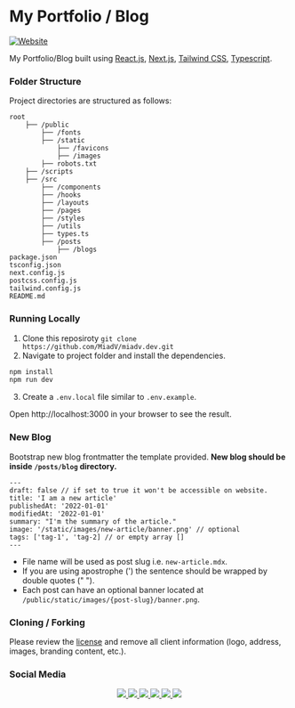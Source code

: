# My Portfolio / Blog

[![Website](https://img.shields.io/website?down_color=red&down_message=Down&up_color=green&up_message=Live&url=https%3A%2F%2Fmiadv.dev%2F)](https://miadv.dev)

My Portfolio/Blog built using [React.js](https://reactjs.org/), [Next.js](https://nextjs.org/), [Tailwind CSS](https://tailwindcss.com/), [Typescript](https://www.typescriptlang.org/).

### Folder Structure

Project directories are structured as follows:

```
root
    ├── /public
        ├── /fonts
        ├── /static
            ├── /favicons
            ├── /images
        ├── robots.txt
    ├── /scripts
    ├── /src
        ├── /components
        ├── /hooks
        ├── /layouts
        ├── /pages
        ├── /styles
        ├── /utils
        ├── types.ts
        ├── /posts
            ├── /blogs
package.json
tsconfig.json
next.config.js
postcss.config.js
tailwind.config.js
README.md
```

### Running Locally

1. Clone this reposiroty `git clone https://github.com/MiadV/miadv.dev.git`
2. Navigate to project folder and install the dependencies.

```bash
npm install
npm run dev
```

3. Create a `.env.local` file similar to `.env.example`.

Open http://localhost:3000 in your browser to see the result.

### New Blog

Bootstrap new blog frontmatter the template provided.
**New blog should be inside `/posts/blog` directory.**

```
---
draft: false // if set to true it won't be accessible on website.
title: 'I am a new article'
publishedAt: '2022-01-01'
modifiedAt: '2022-01-01'
summary: "I'm the summary of the article."
image: '/static/images/new-article/banner.png' // optional
tags: ['tag-1', 'tag-2] // or empty array []
---
```

- File name will be used as post slug i.e. `new-article.mdx`.
- If you are using apostrophe (') the sentence should be wrapped by double quotes (" ").
- Each post can have an optional banner located at `/public/static/images/{post-slug}/banner.png`.

### Cloning / Forking

Please review the [license](LICENSE) and remove all client information (logo, address, images, branding content, etc.).

### Social Media

<p align="center">
    <a href="https://www.buymeacoffee.com/miad" alt="buymeacoffee">
        <img src="https://img.shields.io/badge/Buy%20Me%20a%20Coffee-ffdd00?style=flat&logo=buy-me-a-coffee&logoColor=black" />
    </a>
    <a href="mailto:miadv.biz@gmail.com" alt="gmail">
    <a href="https://www.linkedin.com/in/miad-vosoughi" alt="LinkedIn">
        <img src="https://img.shields.io/badge/LinkedIn-%230077B5.svg?style=flat&logo=linkedin&logoColor=white" />
    </a>
    <a href="mailto:miadv.biz@gmail.com" alt="gmail">
        <img src="https://img.shields.io/badge/Gmail-D14836.svg?style=flat&logo=gmail&logoColor=white" />
    </a>
    <a href="https://twitter.com/Miad_Vosoughi" alt="twitter">
        <img src="https://img.shields.io/badge/Twitter-%231DA1F2.svg?style=flat&logo=twitter&logoColor=white" />
    </a>
    <a href="https://www.youtube.com/c/MiadVosoughi" alt="youtube">
        <img src="https://img.shields.io/badge/Youtube-%23FF0000.svg?style=flat&logo=youTube&logoColor=white" />
    </a>
    <a href="https://www.instagram.com/miadv.dev" alt="instagram">
        <img src="https://img.shields.io/badge/Instagram-%23E4405F.svg?style=flat&logo=instagram&logoColor=white" />
    </a>
</p>
